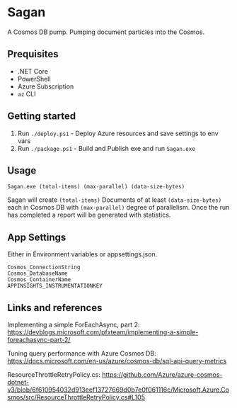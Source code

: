 # Sagan

A Cosmos DB pump. Pumping document particles into the Cosmos.

## Prequisites

* .NET Core
* PowerShell
* Azure Subscription
* `az` CLI

## Getting started

1. Run `./deploy.ps1` - Deploy Azure resources and save settings to env vars
1. Run `./package.ps1` - Build and Publish exe and run `Sagan.exe`

## Usage

    Sagan.exe (total-items) (max-parallel) (data-size-bytes)

Sagan will create `(total-items)` Documents of at least `(data-size-bytes)` each in Cosmos DB with
`(max-parallel)` degree of parallelism. Once the run has completed a report will be generated with statistics.



## App Settings

Either in Environment variables or appsettings.json.

    Cosmos_ConnectionString
    Cosmos_DatabaseName
    Cosmos_ContainerName
    APPINSIGHTS_INSTRUMENTATIONKEY

## Links and references

Implementing a simple ForEachAsync, part 2: <https://devblogs.microsoft.com/pfxteam/implementing-a-simple-foreachasync-part-2/>

Tuning query performance with Azure Cosmos DB: <https://docs.microsoft.com/en-us/azure/cosmos-db/sql-api-query-metrics>

ResourceThrottleRetryPolicy.cs: <https://github.com/Azure/azure-cosmos-dotnet-v3/blob/6f610954032d913eef13727669d0b7e0f061116c/Microsoft.Azure.Cosmos/src/ResourceThrottleRetryPolicy.cs#L105>
